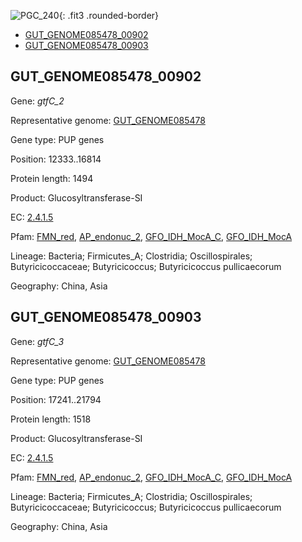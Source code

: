 ![PGC_240](../static/images/Clusters_figure/PGC_240.jpg){: .fit3 .rounded-border}

<ul id="myTab" class="nav nav-tabs">
  <li class="active">
        <a href="#tab1" data-toggle="tab">GUT_GENOME085478_00902</a>
  </li>
<li><a href="#tab2" data-toggle="tab">GUT_GENOME085478_00903</a></li>
</ul>

<div id="myTabContent" class="tab-content">
  <div class="tab-pane fade in active" id="tab1">

<h2 id="GUT_GENOME085478_00902">GUT_GENOME085478_00902</h2>
<p>Gene: <em>gtfC_2</em>
<p>Representative genome: <a href="https://www.ebi.ac.uk/metagenomics/genomes/MGYG-HGUT-01434">GUT_GENOME085478</a></p>
<p>Gene type: PUP genes</p>
<p>Position: 12333..16814</p>
<p>Protein length: 1494</p>
<p>Product: Glucosyltransferase-SI</p>
<p>EC: <a href="https://www.brenda-enzymes.org/enzyme.php?ecno=2.4.1.5">2.4.1.5</a></p>
<p>Pfam: <a href="http://pfam.xfam.org/family/FMN_red">FMN_red</a>, <a href="http://pfam.xfam.org/family/AP_endonuc_2">AP_endonuc_2</a>, <a href="http://pfam.xfam.org/family/GFO_IDH_MocA_C">GFO_IDH_MocA_C</a>, <a href="http://pfam.xfam.org/family/GFO_IDH_MocA">GFO_IDH_MocA</a></p>
<p>Lineage: Bacteria; Firmicutes_A; Clostridia; Oscillospirales; Butyricicoccaceae; Butyricicoccus; Butyricicoccus pullicaecorum</p>
<p>Geography: China, Asia</p>
  </div>

  <div class="tab-pane fade" id="tab2">

<h2 id="GUT_GENOME085478_00903">GUT_GENOME085478_00903</h2>
<p>Gene: <em>gtfC_3</em></p>
<p>Representative genome: <a href="https://www.ebi.ac.uk/metagenomics/genomes/MGYG-HGUT-01434">GUT_GENOME085478</a></p>
<p>Gene type: PUP genes</p>
<p>Position: 17241..21794</p>
<p>Protein length: 1518</p>
<p>Product: Glucosyltransferase-SI</p>
<p>EC: <a href="https://www.brenda-enzymes.org/enzyme.php?ecno=2.4.1.5">2.4.1.5</a></p>
<p>Pfam: <a href="http://pfam.xfam.org/family/FMN_red">FMN_red</a>, <a href="http://pfam.xfam.org/family/AP_endonuc_2">AP_endonuc_2</a>, <a href="http://pfam.xfam.org/family/GFO_IDH_MocA_C">GFO_IDH_MocA_C</a>, <a href="http://pfam.xfam.org/family/GFO_IDH_MocA">GFO_IDH_MocA</a></p>
<p>Lineage: Bacteria; Firmicutes_A; Clostridia; Oscillospirales; Butyricicoccaceae; Butyricicoccus; Butyricicoccus pullicaecorum</p>
<p>Geography: China, Asia</p>

  </div>
</div>
